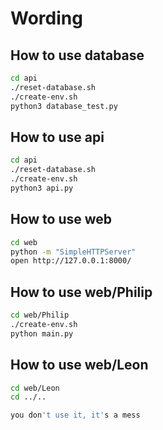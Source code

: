 # Wording

## How to use database
```bash
cd api
./reset-database.sh
./create-env.sh
python3 database_test.py 
```

## How to use api
```bash
cd api
./reset-database.sh
./create-env.sh
python3 api.py 
```

## How to use web
```bash
cd web
python -m "SimpleHTTPServer"
open http://127.0.0.1:8000/
```
## How to use web/Philip
```bash
cd web/Philip
./create-env.sh
python main.py
```

## How to use web/Leon
```bash
cd web/Leon
cd ../..

you don't use it, it's a mess
```


